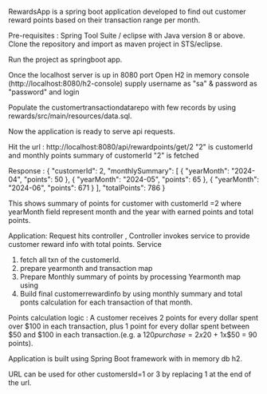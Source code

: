 RewardsApp is a spring boot application developed to find out customer reward points based on their transaction range per month.

Pre-requisites : Spring Tool Suite / eclipse with Java version 8 or above. Clone the repository and import as  maven project in STS/eclipse.

Run the project as springboot app. 

Once the localhost server is up in 8080 port
Open H2 in memory console (http://localhost:8080/h2-console) supply username as "sa" & password as "password" and login 

Populate the customertransactiondatarepo with few records by using rewards/src/main/resources/data.sql.

Now the application is ready to serve api requests.

Hit the url : http://localhost:8080/api/rewardpoints/get/2 "2" is customerId and monthly points summary of customerId "2" is fetched

Response : { "customerId": 2, "monthlySummary": [ { "yearMonth": "2024-04", "points": 50 }, { "yearMonth": "2024-05", "points": 65 }, { "yearMonth": "2024-06", "points": 671 } ], "totalPoints": 786 }

This shows summary of points for customer with customerId =2 where yearMonth field represent month and the year with earned points and total points.


Application:
 Request hits controller ,
 Controller invokes service to provide customer reward info with total points.
 Service 
 1. fetch all txn of the customerId.
 2. prepare yearmonth and transaction map
 3. Prepare Monthly summary of points by processing Yearmonth map using 
 4. Build final customerrewardinfo by using monthly summary and total ponts calculation for each transaction of that month.


Points calculation logic : A customer receives 2 points for every dollar spent over $100 in each transaction, plus 1 point for every dollar spent between $50 and $100 in each transaction.(e.g. a $120 purchase = 2x$20 + 1x$50 = 90 points).

Application is built using Spring Boot framework with in memory db h2.

URL can be used for other customersId=1 or 3 by replacing 1 at the end of the url.
